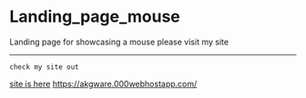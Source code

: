 # Landing_page_mouse
Landing page for showcasing a mouse
please visit my site 
***
``` 
check my site out 
```
<a href="https://akgware.000webhostapp.com/"> site is here</a>
<a href="https://akgware.000webhostapp.com/"> https://akgware.000webhostapp.com/ </a>

